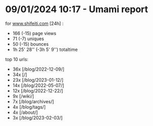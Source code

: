 # 09/01/2024 10:17 - Umami report
for www.shifeiti.com [24h] :

 - 166 (-15) page views
 - 71 (-7) uniques
 - 50 (-15) bounces
 - 1h 25' 28'' (-3h 5' 9'') totaltime


top 10 urls:
 - 36x [/blog/2022-12-09/]
 - 34x [/]
 - 23x [/blog/2023-01-12/]
 - 14x [/blog/2022-05-07/]
 - 12x [/blog/2022-12-22/]
 - 9x [/wiki/]
 - 7x [/blog/archives/]
 - 4x [/blog/tags/]
 - 4x [/about/]
 - 3x [/blog/2023-02-03/]


